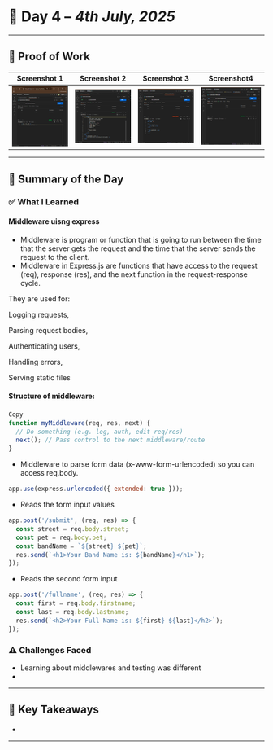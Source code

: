 # 📘 Day 4 – *4th July, 2025*

---

## 📸 Proof of Work
| Screenshot 1 | Screenshot 2 | Screenshot 3 | Screenshot4 |
|--------------|--------------|--------------|-------------|
| ![Image 1](../Images/Screenshot%20(313).png) | ![Image 2](../Images/Screenshot%20(314).png) | ![Image 3](../Images/Screenshot%20(315).png) |  ![Image 1](../Images/Screenshot%20(317).png) |

---

## 🧠 Summary of the Day

### ✅ What I Learned
####  Middleware uisng express 
-  Middleware is program or function that is going to run between the time that the server gets the request and the time that the server sends the request to the client.
- Middleware in Express.js are functions that have access to the request (req), response (res), and the next function in the request-response cycle.

They are used for:

Logging requests,

Parsing request bodies,

Authenticating users,

Handling errors,

Serving static files

#### Structure of middleware:

``` js
Copy 
function myMiddleware(req, res, next) {
  // Do something (e.g. log, auth, edit req/res)
  next(); // Pass control to the next middleware/route
}
```
- Middleware to parse form data (x-www-form-urlencoded) so you can access req.body.
```js
app.use(express.urlencoded({ extended: true }));
```
- Reads the form input values
```js
app.post('/submit', (req, res) => {
  const street = req.body.street;
  const pet = req.body.pet;
  const bandName = `${street} ${pet}`;
  res.send(`<h1>Your Band Name is: ${bandName}</h1>`);
});
```
- Reads the second form input
``` js
app.post('/fullname', (req, res) => {
  const first = req.body.firstname;
  const last = req.body.lastname;
  res.send(`<h2>Your Full Name is: ${first} ${last}</h2>`);
});

```
### ⚠️ Challenges Faced
- Learning about middlewares and testing was different 
- 

---

## 🚀 Key Takeaways
- 
---

